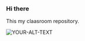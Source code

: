 ### Hi there
This my claasroom repository.

<picture>
 <source media="(prefers-color-scheme: dark)" srcset="https://tse1.mm.bing.net/th/id/OIP.WawpDk-Xg07UqCvBp__fWwHaGR?rs=1&pid=ImgDetMain">
 <source media="(prefers-color-scheme: light)" srcset="https://w7.pngwing.com/pngs/741/547/png-transparent-brand-github-logo-network-social-brands-flat-icon.png">
 <img alt="YOUR-ALT-TEXT" src="YOUR-DEFAULT-IMAGE">
</picture>

 
 
